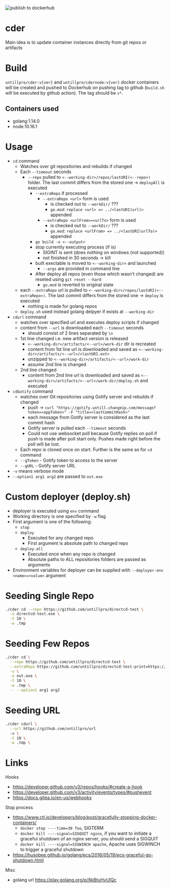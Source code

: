 ![publish to dockerhub](https://github.com/untillpro/cder/workflows/Test%20build.sh/badge.svg)
# cder
Main idea is to update container instances directly from git repos or artifacts



# Build
`untillpro/cder:v{ver}` and `untillpro/cdernode:v{ver}` docker containers will be created and pushed to Dockerhub on pushing tag to github (`build.sh` will be executed by github action). The tag should be `v*`.
## Containers used
- golang:1.14.0
- node:10.16.1

# Usage
- `cd` command
  - Watches over git repositories and rebuilds if changed
  - Each `--timeout` seconds
    - `--repo` pulled to `<--working-dir>/repos/lastURI(<--repo>)` folder. The last commit differs from the stored one -> `deployAll` is executed
      - `--extraRepo` if processed
        - `--extraRepo <url>` form is used
          - <url> is checked out to `--workDir/` ???
          - `go.mod`: `replace <url> => ../<lastURI(url)>` appended
        - `--extraRepo <urlFrom>=<urlTo>` form is used
          - <urlTo> is checked out to `--workDir/` ???
          - `go.mod`: `replace <urlFrom> => ../<lastURI(urlTo)>` appended
      - `go build -o <--output>`
      - stop currently executing process (if is)
        - SIGINT is sent (does nothing on windows (not supported))
        - not finished in 30 seconds -> kill
      - built exectable is moved to `<--working-dir>` and launched
        - `--args` are provided in command line
      - After deploy all repos (even those which wasn't changed) are reseted using `git reset --hard`
        - `go.mod` is reverted to original state
  - each `--extraRepo` url is pulled to `<--working-dir>/repos/lastURI(<--extraRepo>)`. The last commit differs from the stored one -> `deploy` is executed
    - nothing is made for golang repos
  - `deploy.sh` used instead golang delpyer if exists at `--working-dir` 
- `cdurl` command
  - watches over specified url and executes deploy scripts if changed
  - content from `--url` is downloaded each `--timeout` seconds
    - should consist of 2 lines separated by `\n`
  - 1st line changed i.e. new artifact version is released
    - `<--working-dir>/artifacts/<--url>/work-dir` dir is recreated
    - content from 1st line url is downloaded and saved as `<--working-dir>/artifacts/<--url>/<lastURI.ext>`
    - unzipped to `<--working-dir>/artifacts/<--url>/work-dir`
    - assume 2nd line is changed
  - 2nd line changed
    - content from 2nd line url is downloaded and saved as `<--working-dir>/artifacts/<--url>/work-dir/deploy.sh` and executed  
- `cdGotify` command
  - watches over Git repositories using Gotify server and rebuilds if changed
    - push -> `curl "https://gotify.untill.changeip.com/message?token=<appToken>" -F "title=<lastCommitHash>"`
    - each message from Gotify server is considered as the last commit hash
    - Gotify server is pulled each `--timeout` seconds
    - Could not use websocket poll because Gotify replies on poll if push is made after poll start only. Pushes made right before the poll will be lost.
  - Each repo is cloned once on start. Further is the same as for `cd` command
  - `--gToken` - Gotify token to access to the server
  - `--gURL` - Gotify server URL
- `-v` means verbose mode
- `--option1 arg1 arg2` are passed to `out.exe`

# Custom deployer (deploy.sh)
- deployer is executed using `env` command
- Working directory is one specified by `-w` flag
- First argument is one of the following:
  - `stop`
  - `deploy`
    - Executed for any changed repo
    - First argument is absolute path to changed repo
  - `deploy-all`
    - Executed once when any repo is changed
    - Absolute paths to ALL repositories folders are passed as arguments
- Environment variables for deployer can be supplied with `--deployer-env <name>=<value>` argument
    
# Seeding Single Repo

```sh
./cder cd --repo https://github.com/untillpro/directcd-test \
  -o directcd-test.exe \
  -t 10 \
  -w .tmp
```

# Seeding Few Repos

```sh
./cder cd \
  --repo https://github.com/untillpro/directcd-test \
  --extraRepo https://github.com/untillpro/directcd-test-print=https://github.com/maxim-ge/directcd-test-print \
  -v \
  -o out.exe \
  -t 10 \
  -w .tmp \
  -- --option1 arg1 arg2
```

# Seeding URL
```sh
./cder cdurl \
  --url https://github.com/untillpro/url 
  -v \
  -t 10 \
  -w .tmp \
```

# Links

Hooks
- https://developer.github.com/v3/repos/hooks/#create-a-hook
- https://developer.github.com/v3/activity/events/types/#pushevent
- https://docs.gitea.io/en-us/webhooks

Stop process
- https://www.ctl.io/developers/blog/post/gracefully-stopping-docker-containers/
  - `docker stop ----time=30 foo`, SIGTERM
  - `docker kill ----signal=SIGQUIT nginx`, if you want to initiate a graceful shutdown of an nginx server, you should send a SIGQUIT
  - `docker kill ----signal=SIGWINCH apache`, Apache uses SIGWINCH to trigger a graceful shutdown
- https://husobee.github.io/golang/ecs/2016/05/19/ecs-graceful-go-shutdown.html

Misc 

- golang url https://play.golang.org/p/6kBtuHvUlQc
